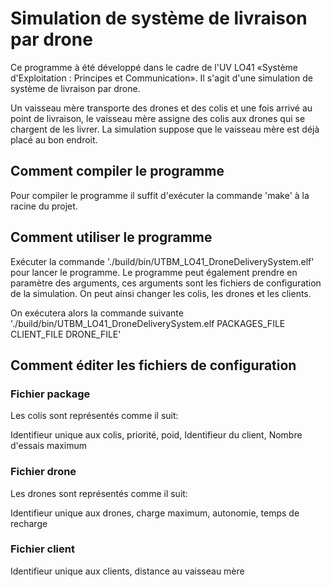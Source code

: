 # Simulation de système de livraison par drone #

Ce programme à été développé dans le cadre de l'UV LO41 «Système d'Exploitation : Principes et Communication».
Il s'agit d'une simulation de système de livraison par drone.

Un vaisseau mère transporte des drones et des colis et une fois arrivé au point de livraison, le vaisseau mère assigne des colis aux drones qui se chargent de les livrer.
La simulation suppose que le vaisseau mère est déjà placé au bon endroit.

## Comment compiler le programme ##

Pour compiler le programme il suffit d'exécuter la commande 'make' à la racine du projet.

## Comment utiliser le programme ##

Exécuter la commande './build/bin/UTBM\_LO41\_DroneDeliverySystem.elf' pour lancer le programme.
Le programme peut également prendre en paramètre des arguments, ces arguments sont les fichiers de configuration de la simulation.
On peut ainsi changer les colis, les drones et les clients.

On exécutera alors la commande suivante './build/bin/UTBM\_LO41\_DroneDeliverySystem.elf PACKAGES\_FILE CLIENT\_FILE DRONE\_FILE'

## Comment éditer les fichiers de configuration ##

### Fichier package ###

Les colis sont représentés comme il suit:

Identifieur unique aux colis, priorité, poid, Identifieur du client, Nombre d'essais maximum

### Fichier drone ###

Les drones sont représentés comme il suit:

Identifieur unique aux drones, charge maximum, autonomie, temps de recharge

### Fichier client ###

Identifieur unique aux clients, distance au vaisseau mère